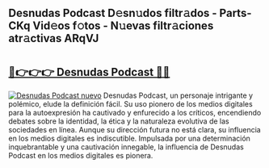 ## Desnudas Podcast D𝚎sn𝚞dos filtr𝚊dos - Parts-CKq Vid𝚎os f𝚘tos - N𝚞evas filtr𝚊ciones atr𝚊ctivas ARqVJ

# <h2><a href="http://mb06tch.tromn.icu/?c=Desnudas+Podcast">🔗👉👉👉 Desnudas Podcast 🔗🔗</a></h2>

[![Desnudas Podcast nuevo](https://i.imgur.com/pEAQMta.gif)](http://mb06tch.tromn.icu/?c=Desnudas+Podcast)
Desnudas Podcast, un personaje intrigante y polémico, elude la definición fácil. Su uso pionero de los medios digitales para la autoexpresión ha cautivado y enfurecido a los críticos, encendiendo debates sobre la identidad, la ética y la naturaleza evolutiva de las sociedades en línea. Aunque su dirección futura no está clara, su influencia en los medios digitales es indiscutible. Impulsada por una determinación inquebrantable y una cautivación innegable, la influencia de Desnudas Podcast en los medios digitales es pionera.
